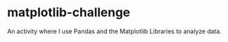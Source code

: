 # matplotlib-challenge
An activity where I use Pandas and the Matplotlib Libraries to analyze data.
